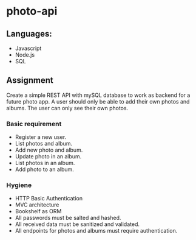 # photo-api

## Languages:

* Javascript
* Node.js
* SQL

## Assignment

Create a simple REST API with mySQL database to work as backend for a future photo app.
A user should only be able to add their own photos and albums. The user can only see their own photos.

### Basic requirement

* Register a new user.
* List photos and album.
* Add new photo and album.
* Update photo in an album.
* List photos in an album.
* Add photo to an album.

### Hygiene

* HTTP Basic Authentication
* MVC architecture
* Bookshelf as ORM
* All passwords must be salted and hashed.
* All received data must be sanitized and validated.
* All endpoints for photos and albums must require authentication.
